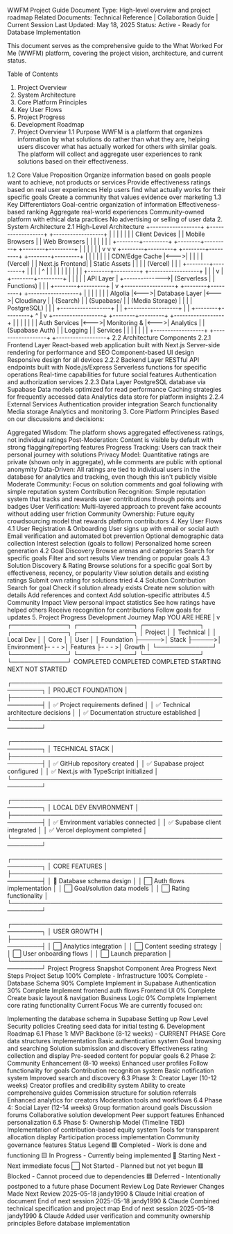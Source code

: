 WWFM Project Guide
Document Type: High-level overview and project roadmap
Related Documents: Technical Reference | Collaboration Guide | Current Session
Last Updated: May 18, 2025
Status: Active - Ready for Database Implementation

This document serves as the comprehensive guide to the What Worked For Me (WWFM) platform, covering the project vision, architecture, and current status.

Table of Contents
1. Project Overview
2. System Architecture
3. Core Platform Principles
4. Key User Flows
5. Project Progress
6. Development Roadmap
1. Project Overview
1.1 Purpose
WWFM is a platform that organizes information by what solutions do rather than what they are, helping users discover what has actually worked for others with similar goals. The platform will collect and aggregate user experiences to rank solutions based on their effectiveness.

1.2 Core Value Proposition
Organize information based on goals people want to achieve, not products or services
Provide effectiveness ratings based on real user experiences
Help users find what actually works for their specific goals
Create a community that values evidence over marketing
1.3 Key Differentiators
Goal-centric organization of information
Effectiveness-based ranking
Aggregate real-world experiences
Community-owned platform with ethical data practices
No advertising or selling of user data
2. System Architecture
2.1 High-Level Architecture
+------------------+     +------------------+     +------------------+
|                  |     |                  |     |                  |
|  Client Devices  |     |  Mobile Browsers |     |  Web Browsers    |
|                  |     |                  |     |                  |
+--------+---------+     +--------+---------+     +--------+---------+
         |                        |                        |
         |                        |                        |
         v                        v                        v
+--------+---------+     +--------+---------+     +--------+---------+
|                  |     |                  |     |                  |
|  CDN/Edge Cache  |<--->|                  |     |                  |
|  (Vercel)        |     |  Next.js Frontend|     |  Static Assets   |
|                  |     |  (Vercel)        |     |                  |
+--------+---------+     |                  |     |                  |
         ^               |                  |     |                  |
         |               |                  |     |                  |
         |               +--------+---------+     +------------------+
         |                        |
         |                        v
         |               +--------+---------+
         |               |                  |
         |               |  API Layer       |
         +-------------->|  (Serverless     |
                         |   Functions)     |
                         |                  |
                         +--------+---------+
                                  |
                                  v
+------------------+     +--------+---------+     +------------------+
|                  |     |                  |     |                  |
|  Algolia         |<--->|  Database Layer  |<--->|  Cloudinary      |
|  (Search)        |     |  (Supabase/      |     |  (Media Storage) |
|                  |     |   PostgreSQL)    |     |                  |
+------------------+     |                  |     +------------------+
                         |                  |
                         +--------+---------+
                                  ^
                                  |
                                  v
+------------------+     +--------+---------+     +------------------+
|                  |     |                  |     |                  |
|  Auth Services   |<--->|  Monitoring &    |<--->|  Analytics       |
|  (Supabase Auth) |     |  Logging         |     |  Services        |
|                  |     |                  |     |                  |
+------------------+     +------------------+     +------------------+
2.2 Architecture Components
2.2.1 Frontend Layer
React-based web application built with Next.js
Server-side rendering for performance and SEO
Component-based UI design
Responsive design for all devices
2.2.2 Backend Layer
RESTful API endpoints built with Node.js/Express
Serverless functions for specific operations
Real-time capabilities for future social features
Authentication and authorization services
2.2.3 Data Layer
PostgreSQL database via Supabase
Data models optimized for read performance
Caching strategies for frequently accessed data
Analytics data store for platform insights
2.2.4 External Services
Authentication provider integration
Search functionality
Media storage
Analytics and monitoring
3. Core Platform Principles
Based on our discussions and decisions:

Aggregated Wisdom: The platform shows aggregated effectiveness ratings, not individual ratings
Post-Moderation: Content is visible by default with strong flagging/reporting features
Progress Tracking: Users can track their personal journey with solutions
Privacy Model: Quantitative ratings are private (shown only in aggregate), while comments are public with optional anonymity
Data-Driven: All ratings are tied to individual users in the database for analytics and tracking, even though this isn't publicly visible
Moderate Community: Focus on solution comments and goal following with simple reputation system
Contribution Recognition: Simple reputation system that tracks and rewards user contributions through points and badges
User Verification: Multi-layered approach to prevent fake accounts without adding user friction
Community Ownership: Future equity crowdsourcing model that rewards platform contributors
4. Key User Flows
4.1 User Registration & Onboarding
User signs up with email or social auth
Email verification and automated bot prevention
Optional demographic data collection
Interest selection (goals to follow)
Personalized home screen generation
4.2 Goal Discovery
Browse arenas and categories
Search for specific goals
Filter and sort results
View trending or popular goals
4.3 Solution Discovery & Rating
Browse solutions for a specific goal
Sort by effectiveness, recency, or popularity
View solution details and existing ratings
Submit own rating for solutions tried
4.4 Solution Contribution
Search for goal
Check if solution already exists
Create new solution with details
Add references and context
Add solution-specific attributes
4.5 Community Impact
View personal impact statistics
See how ratings have helped others
Receive recognition for contributions
Follow goals for updates
5. Project Progress
Development Journey Map
                                     YOU ARE HERE
                                          |
                                          v
┌─────────────┐      ┌─────────────┐      ┌─────────────┐      ┌─────────────┐      ┌─────────────┐
│  Project    │      │  Technical  │      │  Local Dev  │      │   Core      │      │   User      │
│  Foundation ├─────>│  Stack      ├─────>│  Environment├- - - >│  Features   ├- - - >│  Growth    │
└─────────────┘      └─────────────┘      └─────────────┘      └─────────────┘      └─────────────┘
    COMPLETED           COMPLETED           COMPLETED         STARTING NEXT          NOT STARTED

┌─────────────────────────────────────────────────────────┐
│ PROJECT FOUNDATION                                      │
├─────────────────────────────────────────────────────────┤
│ ✅ Project requirements defined                         │
│ ✅ Technical architecture decisions                     │
│ ✅ Documentation structure established                  │
└─────────────────────────────────────────────────────────┘

┌─────────────────────────────────────────────────────────┐
│ TECHNICAL STACK                                         │
├─────────────────────────────────────────────────────────┤
│ ✅ GitHub repository created                            │
│ ✅ Supabase project configured                          │
│ ✅ Next.js with TypeScript initialized                  │
└─────────────────────────────────────────────────────────┘

┌─────────────────────────────────────────────────────────┐
│ LOCAL DEV ENVIRONMENT                                   │
├─────────────────────────────────────────────────────────┤
│ ✅ Environment variables connected                      │
│ ✅ Supabase client integrated                           │
│ ✅ Vercel deployment completed                          │
└─────────────────────────────────────────────────────────┘

┌─────────────────────────────────────────────────────────┐
│ CORE FEATURES                                           │
├─────────────────────────────────────────────────────────┤
│ 🔄 Database schema design                               │
│ ⬜ Auth flows implementation                            │
│ ⬜ Goal/solution data models                            │
│ ⬜ Rating functionality                                 │
└─────────────────────────────────────────────────────────┘

┌─────────────────────────────────────────────────────────┐
│ USER GROWTH                                             │
├─────────────────────────────────────────────────────────┤
│ ⬜ Analytics integration                                │
│ ⬜ Content seeding strategy                             │
│ ⬜ User onboarding flows                                │
│ ⬜ Launch preparation                                   │
└─────────────────────────────────────────────────────────┘
Project Progress Snapshot
Component Area	Progress	Next Steps
Project Setup	100% Complete	-
Infrastructure	100% Complete	-
Database Schema	90% Complete	Implement in Supabase
Authentication	30% Complete	Implement frontend auth flows
Frontend UI	0% Complete	Create basic layout & navigation
Business Logic	0% Complete	Implement core rating functionality
Current Focus
We are currently focused on:

Implementing the database schema in Supabase
Setting up Row Level Security policies
Creating seed data for initial testing
6. Development Roadmap
6.1 Phase 1: MVP Backbone (8-12 weeks) - CURRENT PHASE
Core data structures implementation
Basic authentication system
Goal browsing and searching
Solution submission and discovery
Effectiveness rating collection and display
Pre-seeded content for popular goals
6.2 Phase 2: Community Enhancement (8-10 weeks)
Enhanced user profiles
Follow functionality for goals
Contribution recognition system
Basic notification system
Improved search and discovery
6.3 Phase 3: Creator Layer (10-12 weeks)
Creator profiles and credibility system
Ability to create comprehensive guides
Commission structure for solution referrals
Enhanced analytics for creators
Moderation tools and workflows
6.4 Phase 4: Social Layer (12-14 weeks)
Group formation around goals
Discussion forums
Collaborative solution development
Peer support features
Enhanced personalization
6.5 Phase 5: Ownership Model (Timeline TBD)
Implementation of contribution-based equity system
Tools for transparent allocation display
Participation process implementation
Community governance features
Status Legend
🟩 Completed - Work is done and functioning
🟨 In Progress - Currently being implemented
🔄 Starting Next - Next immediate focus
⬜ Not Started - Planned but not yet begun
🟥 Blocked - Cannot proceed due to dependencies
🟦 Deferred - Intentionally postponed to a future phase
Document Review Log
Date	Reviewer	Changes Made	Next Review
2025-05-18	jandy1990 & Claude	Initial creation of document	End of next session
2025-05-18	jandy1990 & Claude	Combined technical specification and project map	End of next session
2025-05-18	jandy1990 & Claude	Added user verification and community ownership principles	Before database implementation
